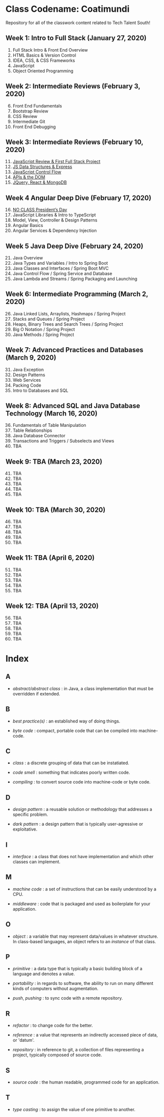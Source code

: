 
# Class Codename: Coatimundi

Repository for all of the classwork content related to Tech Talent South!

## Week 1: Intro to Full Stack (January 27, 2020)

1. Full Stack Intro & Front End Overview
2. HTML Basics & Version Control
3. IDEA, CSS, & CSS Frameworks
4. JavaScript 
5. Object Oriented Programming

## Week 2:  Intermediate Reviews (February 3, 2020)


6. Front End Fundamentals
7. Bootstrap Review
8. CSS Review 
9. Intermediate Git
10. Front End Debugging

## Week 3: Intermediate Reviews (February 10, 2020)


11. [JavaScript Review & First Full Stack Project](https://github.com/LionelBeato/classwork/blob/master/Week-3/Day-11/OVERVIEW.md)
12. [JS Data Structures & Express](https://github.com/LionelBeato/classwork/blob/master/Week-3/Day-12/OVERVIEW.md) 
13. [JavaScript Control Flow](https://github.com/LionelBeato/classwork/blob/master/Week-3/Day-13/OVERVIEW.md)
14. [APIs & the DOM](https://github.com/LionelBeato/classwork/blob/master/Week-3/Day-14/OVERVIEW.md)
15. [JQuery, React & MongoDB](https://github.com/LionelBeato/classwork/blob/master/Week-3/Day-15/OVERVIEW.md)

## Week 4  Angular Deep Dive  (February 17, 2020)

16. [NO CLASS President’s Day](https://github.com/LionelBeato/classwork/blob/master/Week-4/Day-16/OVERVIEW.md) 
17. JavaScript Libraries & Intro to TypeScript 
18. Model, View, Controller & Design Patterns
19. Angular Basics
20. Angular Services & Dependency Injection



## Week 5 Java Deep Dive (February 24, 2020)

21. Java Overview
22. Java Types and Variables / Intro to Spring Boot
23. Java Classes and Interfaces / Spring Boot MVC 
24. Java Control Flow / Spring Service and Database
25. Java Lambda and Streams / Spring Packaging and Launching 

## Week 6: Intermediate Programming (March 2, 2020)

26. Java Linked Lists, Arraylists, Hashmaps / Spring Project
27. Stacks and Queues / Spring Project
28. Heaps, Binary Trees and Search Trees / Spring Project
29. Big O Notation / Spring Project
30. Java Methods / Spring Project 

## Week 7: Advanced Practices and Databases  (March 9, 2020)


31. Java Exception
32. Design Patterns
33. Web Services
34. Packing Code
35. Intro to Databases and SQL

## Week 8: Advanced SQL and Java Database Technology    (March 16, 2020)


36. Fundamentals of Table Manipulation
37. Table Relationships
38. Java Database Connector
39. Transactions and Triggers / Subselects and Views
41. TBA

## Week 9: TBA   (March 23, 2020)


41. TBA
42. TBA
43. TBA
44. TBA
45. TBA

## Week 10: TBA   (March 30, 2020)


46. TBA
47. TBA
48. TBA
49. TBA
50. TBA

## Week 11: TBA    (April 6, 2020)


51. TBA
52. TBA
53. TBA
54. TBA
55. TBA

## Week 12: TBA  (April 13, 2020)


56. TBA
57. TBA
58. TBA
59. TBA
60. TBA

# Index 

## A

- *abstract/abstract class* : in Java, a class implementation that must be overridden if extended.

## B

- *best practice(s)* : an established way of doing things. 

- *byte code* : compact, portable code that can be compiled into machine-code. 

## C

- *class* : a discrete grouping of data that can be instatiated. 

- *code smell* : something that indicates poorly written code.

- *compiling* : to convert source code into machine-code or byte code. 

## D

- *design pattern* : a reusable solution or methodology that addresses a specific problem. 

- *dark pattern* : a design pattern that is typically user-agressive or exploitative. 

## I

- *interface* : a class that does not have implementation and which other classes can implement.

## M

- *machine code* : a set of instructions that can be easily understood by a CPU. 

- *middleware* : code that is packaged and used as boilerplate for your application. 

## O

- *object* : a variable that may represent data/values in whatever structure. In class-based languages, an object refers to an *instance* of that class. 

## P

- *primitive* : a data type that is typically a basic building block of a language and denotes a value.

- *portability* : in regards to software, the ability to run on many different kinds of computers without augmentation. 

- *push*, *pushing* : to sync code with a remote repository.

## R

- *refactor* : to change code for the better. 

- *reference* : a value that represents an indirectly accessed piece of data, or 'datum'. 

- *repository* : in reference to git, a collection of files representing a project, typically composed of source code.

## S

- *source code* : the human readable, programmed code for an application. 

## T

- *type casting* : to assign the value of one primitive to another. 
















